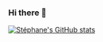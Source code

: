 ### Hi there 👋

[![Stéphane's GitHub stats](https://github-readme-stats.vercel.app/api?username=stephaned-ev)](https://github.com/anuraghazra/github-readme-stats)


<!--
**stephaned-ev/stephaned-ev** is a ✨ _special_ ✨ repository because its `README.md` (this file) appears on your GitHub profile.

Here are some ideas to get you started:

- 🔭 I’m currently working on ...
- 🌱 I’m currently learning ...
- 👯 I’m looking to collaborate on ...
- 🤔 I’m looking for help with ...
- 💬 Ask me about ...
- 📫 How to reach me: ...
- 😄 Pronouns: ...
- ⚡ Fun fact: ...
-->
